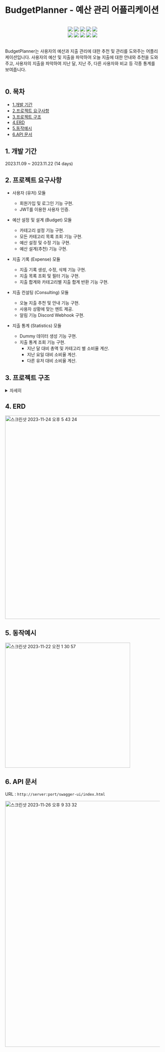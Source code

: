 # BudgetPlanner - 예산 관리 어플리케이션

<br>

<div align="center">
<img src="https://img.shields.io/badge/Java-ED8B00?style=for-the-badge&logo=openjdk&logoColor=white"/></a>
<img src="https://img.shields.io/badge/Spring Boot 3.1.5-6DB33F?style=for-the-badge&logo=spring&logoColor=white"/></a>
<img src="https://img.shields.io/badge/Spring Security-6DB33F?style=for-the-badge&logo=spring-security&logoColor=white"/></a>
<img src="https://img.shields.io/badge/Spring Data JPA-gray?style=for-the-badge&logoColor=white"/></a>
<img src="https://img.shields.io/badge/Junit-25A162?style=for-the-badge&logo=JUnit5&logoColor=white"/></a>
</div>
<div align="center">
<img src="https://img.shields.io/badge/MySQL 8-4479A1?style=for-the-badge&logo=MySQL&logoColor=white"/></a>
<img src="https://img.shields.io/badge/Discord-7289DA?style=for-the-badge&logo=discord&logoColor=white"/></a>
<img src="https://img.shields.io/badge/GitHub-100000?style=for-the-badge&logo=github&logoColor=white"/></a>
<img src="https://img.shields.io/badge/JWT-black?style=for-the-badge&logo=JSON%20web%20tokens"/></a>
<img src="https://img.shields.io/badge/swagger-%ffffff.svg?style=for-the-badge&logo=swagger&logoColor=white"/></a>
</div>

<br>

BudgetPlanner는 사용자의 예산과 지출 관리에 대한 추천 및 관리를 도와주는 어플리케이션입니다. 사용자의 예산 및 지출을 파악하여 오늘 지출에 대한 안내와 추천을 도와주고, 
사용자의 지출을 파악하여 지난 달, 지난 주, 다른 사용자와 비교 등 각종 통계를 보여줍니다. 
<br>
<br>

## 0. 목차
- [1.개발 기간](#1-개발-기간)
- [2.프로젝트 요구사항](#2-프로젝트-요구사항)
- [3.프로젝트 구조](#3-프로젝트-구조)
- [4.ERD](#4-erd)
- [5.동작예시](#5-동작예시)
- [6.API 문서](#6-api-문서)

## 1. 개발 기간

2023.11.09 ~ 2023.11.22 (14 days)

## 2. 프로젝트 요구사항

- 사용자 (유저) 모듈
  - 회원가입 및 로그인 기능 구현.
  - JWT를 이용한 사용자 인증.

- 예산 설정 및 설계 (Budget) 모듈
  - 카테고리 설정 기능 구현.
  - 모든 카테고리 목록 조회 기능 구현.
  - 예산 설정 및 수정 기능 구현.
  - 예산 설계(추천) 기능 구현.

- 지출 기록 (Expense) 모듈
  - 지출 기록 생성, 수정, 삭제 기능 구현.
  - 지출 목록 조회 및 필터 기능 구현.
  - 지출 합계와 카테고리별 지출 합계 반환 기능 구현.
    
- 지출 컨설팅 (Consulting) 모듈
  - 오늘 지출 추천 및 안내 기능 구현.
  - 사용자 상황에 맞는 멘트 제공.
  - 알림 기능 Discord Webhook 구현.

- 지출 통계 (Statistics) 모듈
  - Dummy 데이터 생성 기능 구현.
  - 지출 통계 조회 기능 구현.
    - 지난 달 대비 총액 및 카테고리 별 소비율 계산.
    - 지난 요일 대비 소비율 계산.
    - 다른 유저 대비 소비율 계산.

## 3. 프로젝트 구조

<details>
    <summary>자세히</summary>

```
└── BudgetPlanner
    ├── BudgetPlannerApplication.java
    ├── auth
    │   ├── config
    │   ├── controller
    │   ├── dto
    │   ├── filter
    │   ├── jwt
    │   └── service
    ├── budget
    │   ├── controller
    │   ├── dto
    │   ├── entity
    │   ├── repository
    │   └── service
    ├── common
    │   └── exception
    ├── expense
    │   ├── controller
    │   ├── dto
    │   ├── entity
    │   ├── repository
    │   └── service
    ├── expenseadvisor
    │   ├── controller
    │   ├── dto
    │   └── service
    ├── notification
    │   ├── scheduler
    │   └── service
    ├── statistics
    │   ├── controller
    │   ├── dto
    │   └── service
    └── user
        ├── entity
        └── repository

```

</details>

## 4. ERD

  <img width="662" alt="스크린샷 2023-11-24 오후 5 43 24" src="https://github.com/cjw9506/BudgetPlanner/assets/63503519/9f699418-b02f-4f37-94a1-b1105499229c">

## 5. 동작예시

  <img width="407" alt="스크린샷 2023-11-22 오전 1 30 57" src="https://github.com/cjw9506/BudgetPlanner/assets/63503519/efe0c1b0-f60c-4272-b7f8-2881c0febc13">
  

## 6. API 문서

URL : `http://server:port/swagger-ui/index.html`

<img width="800" alt="스크린샷 2023-11-26 오후 9 33 32" src="https://github.com/cjw9506/BudgetPlanner/assets/63503519/28793e15-ce25-45a6-be06-3b6140f90b25">


